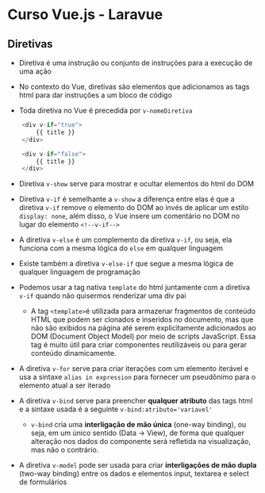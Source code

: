 # Curso Vue.js - Laravue

## Diretivas
- Diretiva é uma instrução ou conjunto de instruções para a execução de uma ação

- No contexto do Vue, diretivas são elementos que adicionamos as tags html para dar instruções a um bloco de código

- Toda diretiva no Vue é precedida por `v-nomeDiretiva`

```javascript
    <div v-if="true">
        {{ title }}
    </div>

    <div v-if="false">
        {{ title }}
    </div>
```

- Diretiva `v-show` serve para mostrar e ocultar elementos do html do DOM

- Diretiva `v-if` é semelhante a `v-show` a diferença entre elas é que a diretiva `v-if` remove o elemento do DOM ao invés de aplicar um estilo `display: none`, além disso, o Vue insere um comentário no DOM no lugar do elemento `<!--v-if-->`

- A diretiva `v-else` é um complemento da diretiva `v-if`, ou seja, ela funciona com a mesma lógica do `else` em qualquer linguagem

- Existe também a diretiva `v-else-if` que segue a mesma lógica de qualquer linguagem de programação

- Podemos usar a tag nativa `template` do html juntamente com a diretiva `v-if` quando não quisermos renderizar uma div pai
    - A tag `<template>`é utilizada para armazenar fragmentos de conteúdo HTML que podem ser clonados e inseridos no documento, mas que não são exibidos na página até serem explicitamente adicionados ao DOM (Document Object Model) por meio de scripts JavaScript. Essa tag é muito útil para criar componentes reutilizáveis ou para gerar conteúdo dinamicamente.

- A diretiva `v-for` serve para criar iterações com um elemento iterável e usa a sintaxe `alias in expression` para fornecer um pseudônimo para o elemento atual a ser iterado 

- A diretiva `v-bind` serve para preencher **qualquer atributo** das tags html e a sintaxe usada é a seguinte `v-bind:atributo='variavel'`
    - `v-bind` cria uma **interligação de mão única** (one-way binding), ou seja, em um único sentido (Data -> View), de forma que qualquer alteração nos dados do componente será refletida na visualização, mas não o contrário. 

- A diretiva `v-model` pode ser usada para criar **interligações de mão dupla** (two-way binding) entre os dados e elementos input, textarea e select de formulários
